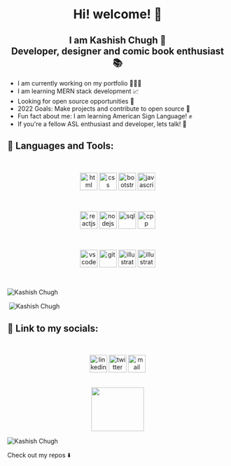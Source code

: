 <h1 align = "center" > Hi! welcome! 🦋 </h1>

<h2 align="center"> I am Kashish Chugh 👋 <br> 
Developer, designer and comic book enthusiast 📚
<br>
</h2>

- I am currently working on my portfolio 👩🏽‍💼
- I am learning MERN stack development 📈
- Looking for open source opportunities 🎴
- 2022 Goals: Make projects and contribute to open source 🌱
- Fun fact about me: I am learning American Sign Language! ✊
- If you're a fellow ASL enthusiast and developer, lets talk! 🌻

## 🧰 Languages and Tools:

<br>

<p align="center">
<img height="40" width="40" src="https://cdn-icons-png.flaticon.com/512/174/174854.png" alt="html" />
<img height="40" width="40" src="https://cdn-icons-png.flaticon.com/128/5968/5968242.png" alt="css" />
<img height="40" width="40" src="https://cdn-icons-png.flaticon.com/128/5968/5968672.png" alt="bootstrap" />
<img height="40" width="40" src="https://cdn-icons-png.flaticon.com/512/5968/5968292.png" alt="javascript"/>
</p>

<br>

<p align = "center">
<img height="40" width="40" src="https://cdn-icons-png.flaticon.com/128/1260/1260667.png" alt="reactjs"/>
<img height="40" width="40" src="https://cdn-icons-png.flaticon.com/512/919/919825.png" alt="nodejs"/>
<img height="40" width="40" src="https://cdn-icons.flaticon.com/png/128/5815/premium/5815809.png?token=exp=1644703319~hmac=dfb5c0e33f8669dc26697a63984a3cc2" alt="sql"/>
<img height="40" width="40" src="https://cdn-icons-png.flaticon.com/128/6132/6132222.png" alt="cpp"/>
</p>

<br>

<p align ="center">
<img height="40" width="40" src="https://cdn-icons-png.flaticon.com/128/906/906324.png" alt="vscode"/>
<img height="40" width="40" src="https://camo.githubusercontent.com/fbfcb9e3dc648adc93bef37c718db16c52f617ad055a26de6dc3c21865c3321d/68747470733a2f2f7777772e766563746f726c6f676f2e7a6f6e652f6c6f676f732f6769742d73636d2f6769742d73636d2d69636f6e2e737667" alt="git"/>
<img height="40" width="40" src="https://cdn-icons-png.flaticon.com/128/688/688064.png" alt="illustrator"/>
<img height="40" width="40" src="https://cdn-icons.flaticon.com/png/128/5210/premium/5210860.png?token=exp=1644703790~hmac=271e4b5ba41edfa39cee1abb02753a58" alt="illustrator"/>
</p>

<br>

<p><img align="left" src="https://github-readme-stats.vercel.app/api/top-langs/?username=kashc11&layout=compact" alt="Kashish Chugh" />
<br>
</p>



<p>&nbsp;<img align="center" src="https://github-readme-stats.vercel.app/api?username=kashc11&show_icons=true" alt="Kashish Chugh" /></p>

## 📱 Link to my socials:

<br>

<p align ="center" >
<a href ="https://www.linkedin.com/in/kashishchugh/" target = "blank" ><img height="40" width="40" src="https://cdn-icons-png.flaticon.com/128/174/174857.png" alt="linkedin"/></a>
<a href ="https://twitter.com/kash_xi" target = "blank" ><img height="40" width="40" src="https://cdn-icons.flaticon.com/png/128/3256/premium/3256013.png?token=exp=1644704810~hmac=d70b99cdcadedcfa8c426cae83c92e9e" alt="twitter"/></a>
<a href ="mailto:kashish11chugh@gmail.com" target = "blank" ><img height="40" width="40" src="https://cdn-icons-png.flaticon.com/128/732/732200.png" alt="mail"/></a>
<br>
</p>

<p align = "center">
<br>
<img src ="https://camo.githubusercontent.com/cadcda73bd0d6c1f9930021db24a1ea1f130f7da821195673f93c9a1fc73e443/68747470733a2f2f692e696d6775722e636f6d2f30484f545132642e676966" height ="100" width = "120"/>

</p>

<p align="left"> <img src="https://komarev.com/ghpvc/?username=kashc11" alt="Kashish Chugh" /> </p>

<p>
Check out my repos ⬇️
</p>
